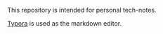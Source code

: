 This repository is intended for personal tech-notes.

[Typora](https://typora.io/) is used as the markdown editor.

